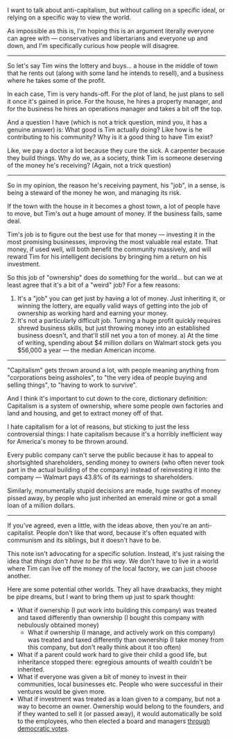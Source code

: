 I want to talk about anti-capitalism, but without calling on a specific ideal, or relying on a specific way to view the world.

As impossible as this is, I'm hoping this is an argument literally everyone can agree with — conservatives and libertarians and everyone up and down, and I'm specifically curious how people will disagree.

------------

So let's say Tim wins the lottery and buys... a house in the middle of town that he rents out (along with some land he intends to resell), and a business where he takes some of the profit.

In each case, Tim is very hands-off. For the plot of land, he just plans to sell it once it's gained in price. For the house, he hires a property manager, and for the business he hires an operations manager and takes a bit off the top.

And a question I have (which is not a trick question, mind you, it has a genuine answer) is: What good is Tim actually doing? Like how is he contributing to his community? Why is it a good thing to have Tim exist?

Like, we pay a doctor a lot because they cure the sick. A carpenter because they build things. Why do we, as a society, think Tim is someone deserving of the money he's receiving? (Again, not a trick question)

---------------

So in my opinion, the reason he's receiving payment, his "job", in a sense, is being a steward of the money he won, and managing its risk.

If the town with the house in it becomes a ghost town, a lot of people have to move, but Tim's out a huge amount of money. If the business fails, same deal.

Tim's job is to figure out the best use for that money — investing it in the most promising businesses, improving the most valuable real estate. That money, if used well, will both benefit the community massively, and will reward Tim for his intelligent decisions by bringing him a return on his investment.

So this job of "ownership" does do something for the world... but can we at least agree that it's a bit of a "weird" job? For a few reasons:

 1) It's a "job" you can get just by having a lot of money. Just inheriting it, or winning the lottery, are equally valid ways of getting into the job of ownership as working hard and earning your money.
 2) It's not a particularly difficult job. Turning a huge profit quickly requires shrewd business skills, but just throwing money into an established business doesn't, and that'll still net you a ton of money.
   a) At the time of writing, spending about $4 million dollars on Walmart stock gets you $56,000 a year — the median American income.

---------------

"Capitalism" gets thrown around a lot, with people meaning anything from "corporations being assholes", to "the very idea of people buying and selling things", to "having to work to survive".

And I think it's important to cut down to the core, dictionary definition: Capitalism is a system of ownership, where some people own factories and land and housing, and get to extract money off of that.

I hate capitalism for a lot of reasons, but sticking to just the less controversial things: I hate capitalism because it's a horribly inefficient way for America's money to be thrown around.

Every public company can't serve the public because it has to appeal to shortsighted shareholders, sending money to owners (who often never took part in the actual building of the company) instead of reinvesting it into the company — Walmart pays 43.8\% of its earnings to shareholders.

Similarly, monumentally stupid decisions are made, huge swaths of money pissed away, by people who just inherited an emerald mine or got a small loan of a million dollars.

----------

If you've agreed, even a little, with the ideas above, then you're an anti-capitalist. People don't like that word, because it's often equated with communism and its siblings, but it doesn't have to be.

This note isn't advocating for a specific solution. Instead, it's just raising the idea that *things don't have to be this way*. We don't have to live in a world where Tim can live off the money of the local factory, we can just choose another.

Here are some potential other worlds. They all have drawbacks, they might be pipe dreams, but I want to bring them up just to spark thought:

 - What if ownership (I put work into building this company) was treated and taxed differently than ownership (I bought this company with nebulously obtained money)
   - What if ownership (I manage, and actively work on this company) was treated and taxed differently than ownership (I take money from this company, but don't really think about it too often)
 - What if a parent could work hard to give their child a good life, but inheritance stopped there: egregious amounts of wealth couldn't be inherited.
 - What if everyone was given a bit of money to invest in their communities, local businesses etc. People who were successful in their ventures would be given more.
 - What if investment was treated as a loan given to a company, but not a way to become an owner. Ownership would belong to the founders, and if they wanted to sell it (or passed away), it would automatically be sold to the employees, who then elected a board and managers [through democratic votes](https://youtu.be/yZHYiz60R5Q?si=iuDSEYQds3rDm6Wd).
